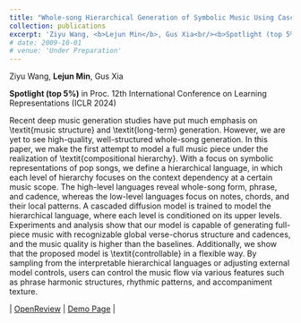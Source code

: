 ```yaml
---
title: "Whole-song Hierarchical Generation of Symbolic Music Using Cascaded Diffusion Models"
collection: publications
excerpt: 'Ziyu Wang, <b>Lejun Min</b>, Gus Xia<br/><b>Spotlight (top 5%)</b> in Proc. 12th International Conference on Learning Representations (ICLR 2024)'
# date: 2009-10-01
# venue: 'Under Preparation'
---
```


Ziyu Wang, **Lejun Min**, Gus Xia

**Spotlight (top 5%)** in Proc. 12th International Conference on Learning Representations (ICLR 2024)

Recent deep music generation studies have put much emphasis on \textit{music structure} and \textit{long-term} generation. However, we are yet to see high-quality, well-structured whole-song generation. In this paper, we make the first attempt to model a full music piece under the realization of \textit{compositional hierarchy}. With a focus on symbolic representations of pop songs, we define a hierarchical language, in which each level of hierarchy focuses on the context dependency at a certain music scope. The high-level languages reveal whole-song form, phrase, and cadence, whereas the low-level languages focus on notes, chords, and their local patterns. A cascaded diffusion model is trained to model the hierarchical language, where each level is conditioned on its upper levels. Experiments and analysis show that our model is capable of generating full-piece music with recognizable global verse-chorus structure and cadences, and the music quality is higher than the baselines. Additionally, we show that the proposed model is \textit{controllable} in a flexible way. By sampling from the interpretable hierarchical languages or adjusting external model controls, users can control the music flow via various features such as phrase harmonic structures, rhythmic patterns, and accompaniment texture.

| [OpenReview](https://openreview.net/forum?id=sn7CYWyavh) | [Demo Page](https://wholesonggen.github.io/) |

